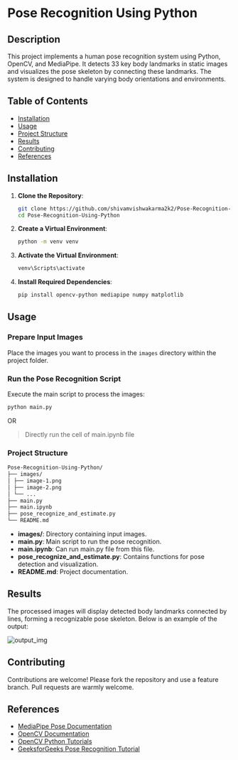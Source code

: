 # Pose Recognition Using Python

## Description

This project implements a human pose recognition system using Python, OpenCV, and MediaPipe. It detects 33 key body landmarks in static images and visualizes the pose skeleton by connecting these landmarks. The system is designed to handle varying body orientations and environments.

## Table of Contents

-   [Installation](#installation)
-   [Usage](#usage)
-   [Project Structure](#project-structure)
-   [Results](#results)
-   [Contributing](#contributing)
-   [References](#references)

## Installation

1. **Clone the Repository**:

    ```bash
    git clone https://github.com/shivamvishwakarma2k2/Pose-Recognition-Using-Python.git
    cd Pose-Recognition-Using-Python
    ```

2. **Create a Virtual Environment**:

    ```bash
    python -m venv venv
    ```

3. **Activate the Virtual Environment**:

    ```bash
    venv\Scripts\activate
    ```

4. **Install Required Dependencies**:

    ```bash
    pip install opencv-python mediapipe numpy matplotlib
    ```

## Usage

### Prepare Input Images

Place the images you want to process in the `images` directory within the project folder.

### Run the Pose Recognition Script

Execute the main script to process the images:

```bash
python main.py
```

OR 

> Directly run the cell of main.ipynb file


### Project Structure

```bash
Pose-Recognition-Using-Python/
├── images/
│ ├── image-1.png
│ ├── image-2.png
│ └── ...
├── main.py
├── main.ipynb
├── pose_recognize_and_estimate.py
└── README.md
```

-   **images/**: Directory containing input images.
-   **main.py**: Main script to run the pose recognition.
-   **main.ipynb**: Can run main.py file from this file.
-   **pose_recognize_and_estimate.py**: Contains functions for pose detection and visualization.
-   **README.md**: Project documentation.

## Results

The processed images will display detected body landmarks connected by lines, forming a recognizable pose skeleton. Below is an example of the output:

![output_img](https://github.com/user-attachments/assets/3f1a5bf1-5c49-4e1d-8b80-1e5f5b20a2b2)


## Contributing

Contributions are welcome! Please fork the repository and use a feature branch. Pull requests are warmly welcome.

## References

-   [MediaPipe Pose Documentation](https://google.github.io/mediapipe/)
-   [OpenCV Documentation](https://docs.opencv.org/)
-   [OpenCV Python Tutorials](https://opencv-python-tutroals.readthedocs.io/)
-   [GeeksforGeeks Pose Recognition Tutorial](https://www.geeksforgeeks.org/)
